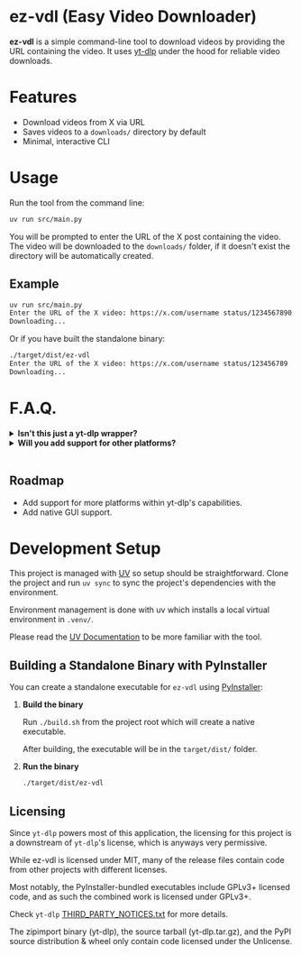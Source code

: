 
# ez-vdl (Easy Video Downloader)

**ez-vdl** is a simple command-line tool to download videos by providing the URL containing the video. It uses [yt-dlp](https://github.com/yt-dlp/yt-dlp) under the hood for reliable video downloads.

# Features

- Download videos from X via URL
- Saves videos to a `downloads/` directory by default
- Minimal, interactive CLI

# Usage

Run the tool from the command line:

```bash
uv run src/main.py
```

You will be prompted to enter the URL of the X post containing the video. The video will be downloaded to the `downloads/` folder, if it doesn't exist the directory will be automatically created.

## Example

```bash
uv run src/main.py
Enter the URL of the X video: https://x.com/username status/1234567890
Downloading...
```

Or if you have built the standalone binary:

```bash
./target/dist/ez-vdl
Enter the URL of the X video: https://x.com/username status/123456789
Downloading...
```

# F.A.Q.

<details>
<!-- 1st Question --->
<summary><strong>Isn't this just a yt-dlp wrapper?</strong></summary>

<blockquote>
<strong>A:</strong> Yes, but it's geared specifically for URL copy-pasting one shot run usage. It simplifies the process of downloading videos from X without needing to remember yt-dlp commands.
</blockquote>
</details>

<!-- 2nd Question --->
<details>
<summary><strong>Will you add support for other platforms?</strong></summary>

<blockquote>
<strong>A:</strong> Yes, over time I will extend support within the limitations of yt-dlp.
</blockquote>
</details>
<br>

## Roadmap

- Add support for more platforms within yt-dlp's capabilities.
- Add native GUI support.

# Development Setup

This project is managed with [UV](https://docs.astral.sh/uv/) so setup should be straightforward. Clone the project and run `uv sync` to sync the project's dependencies with the environment.

Environment management is done with uv which installs a local virtual environment in `.venv/`.

Please read the [UV Documentation](https://docs.astral.sh/uv/) to be more familiar with the tool.

## Building a Standalone Binary with PyInstaller

You can create a standalone executable for `ez-vdl` using [PyInstaller](https://pyinstaller.org/):

1. **Build the binary**

	Run `./build.sh` from the project root which will create a native executable.

    After building, the executable will be in the `target/dist/` folder.

2. **Run the binary**

	```bash
	./target/dist/ez-vdl
	```

## Licensing

Since `yt-dlp` powers most of this application, the licensing for this project is a downstream of `yt-dlp`'s license, which is anyways very permissive.

While ez-vdl is licensed under MIT, many of the release files contain code from other projects with different licenses.

Most notably, the PyInstaller-bundled executables include GPLv3+ licensed code, and as such the combined work is licensed under GPLv3+.

Check `yt-dlp` [THIRD_PARTY_NOTICES.txt](https://github.com/yt-dlp/yt-dlp/blob/master/THIRD_PARTY_LICENSES.txt) for more details.

The zipimport binary (yt-dlp), the source tarball (yt-dlp.tar.gz), and the PyPI source distribution & wheel only contain code licensed under the Unlicense.
